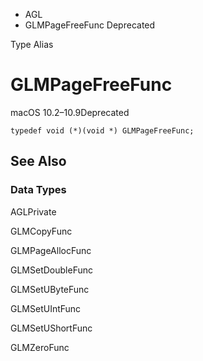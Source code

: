 

- AGL
-  GLMPageFreeFunc Deprecated

Type Alias

# GLMPageFreeFunc

macOS 10.2–10.9Deprecated

``` source
typedef void (*)(void *) GLMPageFreeFunc;
```

## See Also

### Data Types

AGLPrivate

GLMCopyFunc

GLMPageAllocFunc

GLMSetDoubleFunc

GLMSetUByteFunc

GLMSetUIntFunc

GLMSetUShortFunc

GLMZeroFunc

